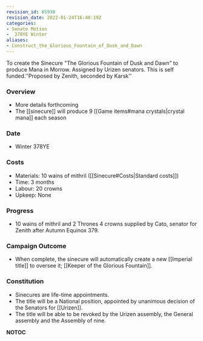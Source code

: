 ```yaml
---
revision_id: 85938
revision_date: 2022-01-24T16:48:19Z
categories:
- Senate Motion
-  378YE Winter
aliases:
- Construct_the_Glorious_Fountain_of_Dusk_and_Dawn
---
```


To create the Sinecure "The Glorious Fountain of Dusk and Dawn" to produce Mana in Morrow. Assigned by Urizen senators. This is self funded.''Proposed by Zenith, seconded by Karsk'' 

### Overview
* More details forthcoming
* The [[sinecure]] will produce 9 [[Game items#mana crystals|crystal mana]] each season

### Date
* Winter 378YE

### Costs
* Materials: 10 wains of mithril ([[Sinecure#Costs|Standard costs]])
* Time: 3 months
* Labour: 20 crowns
* Upkeep: None

### Progress
* 10 wains of mithril and 2 Thrones 4 crowns supplied by Cato, senator for Zenith after Autumn Equinox 379.

### Campaign Outcome
* When complete, the sinecure will automatically create a new [[Imperial title]] to oversee it; [[Keeper of the Glorious Fountain]].

### Constitution
* Sinecures are life-time appointments. 
* The title will be a National position, appointed by unanimous decision of the Senators for [[Urizen]].
* The title will be able to be revoked by the Urizen assembly, the General assembly and the Assembly of nine.





__NOTOC__